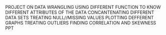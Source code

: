 PROJECT ON DATA WRANGLING
USING DIFFERENT FUNCTION TO KNOW DIFFERENT ATTRIBUTES OF THE DATA
CONCANTENATING DIFFERENT DATA SETS
TREATING NULL//MISSING VALUES
PLOTTING DEFFERENT GRAPHS
TREATING OUTLIERS
FINDING CORRELATION AND SKEWNESS
PPT

